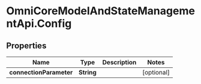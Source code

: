 # OmniCoreModelAndStateManagementApi.Config

## Properties

Name | Type | Description | Notes
------------ | ------------- | ------------- | -------------
**connectionParameter** | **String** |  | [optional] 


